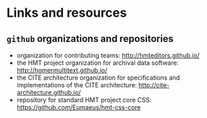 # Links and resources #


## `github` organizations and repositories ##

- organization for contributing teams: <http://hmteditors.github.io/>
- the HMT project organization for archival data software: <http://homermultitext.github.io/>
- the CITE architecture organization for specifications and implementations of the CITE architecture: <http://cite-architecture.github.io/>
- repository for standard HMT project core CSS: <https://github.com/Eumaeus/hmt-css-core>
